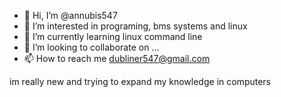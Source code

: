 - 👋 Hi, I’m @annubis547
- 👀 I’m interested in programing, bms systems and linux
- 🌱 I’m currently learning linux command line
- 💞️ I’m looking to collaborate on ...
- 📫 How to reach me dubliner547@gmail.com

<!---
annubis547/annubis547 is a ✨ special ✨ repository because its `README.md` (this file) appears on your GitHub profile.
You can click the Preview link to take a look at your changes.
--->
im really new and trying to expand my knowledge in computers
